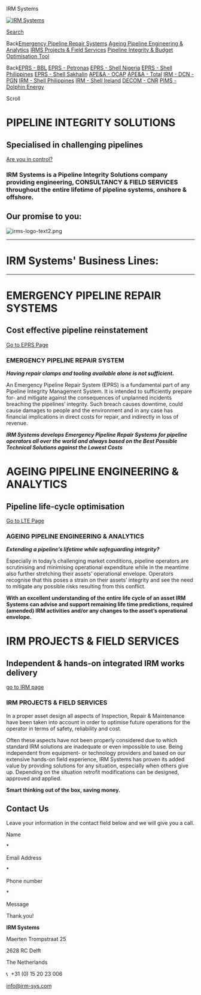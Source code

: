 IRM Systems

[![IRM Systems](https://images.squarespace-cdn.com/content/v1/59fc660cbe42d622b859b42e/1510933576872-QLZ3WQBG00JSVCPV6R6E/irm+-+logo.png?format=2500w)](https://irm-sys.com/)

[Search](https://irm-sys.com/search)

Back[Emergency Pipeline Repair Systems](https://irm-sys.com/emergency-pipeline-repair-system) [Ageing Pipeline Engineering & Analytics](https://irm-sys.com/ageing-pipeline-engineering-analytics) [IRMS Projects & Field Services](https://irm-sys.com/inspection-repair-maintenance) [Pipeline Integrity & Budget Optimisation Tool](https://irm-sys.com/pipeline-integrity-budget-optimisation-tool)

Back[EPRS - BBL](https://irm-sys.com/bbl-company) [EPRS - Petronas](https://irm-sys.com/petronas) [EPRS - Shell Nigeria](https://irm-sys.com/eprs-shell-nigeria) [EPRS - Shell Philippines](https://irm-sys.com/shell-philippines-eprs) [EPRS - Shell Sakhalin](https://irm-sys.com/eprs-shell-sakhalin) [APE&A - OCAP](https://irm-sys.com/ocap) [APE&A - Total](https://irm-sys.com/total-lte) [IRM - DCN - PGN](https://irm-sys.com/dcn-sgi) [IRM - Shell Philippines](https://irm-sys.com/shell-philippines-irm) [IRM - Shell Ireland](https://irm-sys.com/bellanaboy-bridge-gas-terminal) [DECOM - CNR](https://irm-sys.com/cnr-decommissioning) [PIMS - Dolphin Energy](https://irm-sys.com/dolphin-energy)

Scroll

# **PIPELINE INTEGRITY SOLUTIONS**

## **Specialised in challenging pipelines**

[Are you in control?](http://www.irm-sys.com/contact/)

### **IRM Systems is a Pipeline Integrity Solutions company providing engineering, CONSULTANCY & FIELD SERVICES throughout the entire lifetime of pipeline systems, onshore & offshore.**

## **Our promise to you:**

![irms-logo-text2.png](https://images.squarespace-cdn.com/content/v1/59fc660cbe42d622b859b42e/1518784167207-A75QH6EL1SGJT6HO8QLB/irms-logo-text2.png?format=2500w)

* * *

# **IRM Systems' Business Lines:**

* * *

# **EMERGENCY PIPELINE REPAIR SYSTEMS**

## **Cost effective pipeline reinstatement**

[Go to EPRS Page](https://irm-sys.com/emergency-pipeline-repair-system)

### **EMERGENCY PIPELINE REPAIR SYSTEM**

**_Having repair clamps and tooling available alone is not sufficient._**

An Emergency Pipeline Repair System (EPRS) is a fundamental part of any Pipeline Integrity Management System. It is intended to sufficiently prepare for- and mitigate against the consequences of unplanned incidents breaching the pipelines’ integrity. Such breach causes downtime, could cause damages to people and the environment and in any case has financial implications in direct costs for repair, and indirectly in loss of revenue.

**_IRM Systems develops Emergency Pipeline Repair Systems for pipeline operators all over the world and always based on the Best Possible Technical Solutions against the Lowest Costs_**

# **AGEING PIPELINE ENGINEERING & ANALYTICS**

## **Pipeline life-cycle optimisation**

[Go to LTE Page](https://irm-sys.com/ageing-pipeline-engineering-analytics)

### **AGEING PIPELINE ENGINEERING & ANALYTICS**

**_Extending a pipeline’s lifetime while safeguarding integrity?_**

Especially in today’s challenging market conditions, pipeline operators are scrutinising and minimising operational expenditure while in the meantime also further stretching their assets’ operational envelope. Operators recognise that this poses a strain on their assets’ integrity and see the need to mitigate any possible risks resulting from this conflict.

**With an excellent understanding of the entire life cycle of an asset IRM Systems can advise and support remaining life time predictions, required (amended) IRM activities and/or any changes to the asset’s operational envelope.**

# **IRM PROJECTS & FIELD SERVICES**

## **Independent & hands-on integrated IRM works delivery**

[go to IRM page](https://irm-sys.com/inspection-repair-maintenance/)

### **IRM PROJECTS & FIELD SERVICES**

In a proper asset design all aspects of Inspection, Repair & Maintenance have been taken into account in order to optimise future operations for the operator in terms of safety, reliability and cost.

Often these aspects have not been properly considered due to which standard IRM solutions are inadequate or even impossible to use. Being independent from equipment- or technology providers and based on our extensive hands-on field experience, IRM Systems has proven its added value by providing solutions for any situation, especially when others give up. Depending on the situation retrofit modifications can be designed, approved and applied.

**Smart thinking out of the box, saving money.**

## Contact Us

Leave your information in the contact field below and we will give you a call.

Name

\*

Email Address

\*

Phone number

\*

Message



Thank you!

**IRM Systems**

Maerten Trompstraat 25

2628 RC Delft

The Netherlands

📞  +31 (0) 15 20 23 006

[info@irm-sys.com](mailto:info@irm-sys.com)
